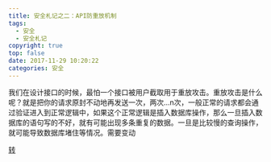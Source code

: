 ```yaml
---
title: 安全札记之二：API防重放机制
tags:
  - 安全
  - 安全札记
copyright: true
top: false
date: 2017-11-29 10:20:22
categories: 安全
---
```

我们在设计接口的时候，最怕一个接口被用户截取用于重放攻击。重放攻击是什么呢？就是把你的请求原封不动地再发送一次，两次...n次，一般正常的请求都会通过验证进入到正常逻辑中，如果这个正常逻辑是插入数据库操作，那么一旦插入数据库的语句写的不好，就有可能出现多条重复的数据。一旦是比较慢的查询操作，就可能导致数据库堵住等情况。需要变动
<!--more-->

[转](http://www.cnblogs.com/yjf512/p/6590890.html#3807959)
